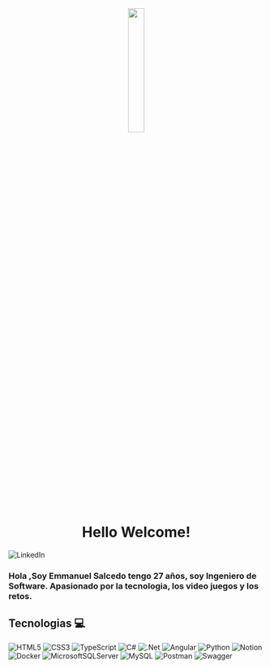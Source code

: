 <div align="center">
    <img src="https://media4.giphy.com/media/v1.Y2lkPTc5MGI3NjExZmEyZmplaXFwZzJqaTVhZHZieDdpdWlrcTVmOXR3amx4MGpkYXVlbiZlcD12MV9pbnRlcm5hbF9naWZfYnlfaWQmY3Q9cw/rTEQRZEJWmMB0hNZSC/giphy.gif" width="25%" height="25%"/>
    <h1>Hello Welcome!</h1>
</div>

<!-- ![presentacion](git.gif) -->
<!-- <img src="git.gif" alt="presentacion" width="100%" height="300"> -->


![LinkedIn](https://img.shields.io/badge/linkedin-%230077B5.svg?style=for-the-badge&logo=linkedin&logoColor=white ())

### Hola ,Soy Emmanuel Salcedo tengo 27 años, soy Ingeniero de Software. Apasionado por la tecnologia, los video juegos y los retos.



## Tecnologias 💻

![HTML5](https://img.shields.io/badge/html5-%23E34F26.svg?style=for-the-badge&logo=html5&logoColor=white)
![CSS3](https://img.shields.io/badge/css3-%231572B6.svg?style=for-the-badge&logo=css3&logoColor=white)
![TypeScript](https://img.shields.io/badge/typescript-%23007ACC.svg?style=for-the-badge&logo=typescript&logoColor=white)
![C#](https://img.shields.io/badge/c%23-%23239120.svg?style=for-the-badge&logo=csharp&logoColor=white)
![.Net](https://img.shields.io/badge/.NET-5C2D91?style=for-the-badge&logo=.net&logoColor=white)
![Angular](https://img.shields.io/badge/angular-%23DD0031.svg?style=for-the-badge&logo=angular&logoColor=white)
![Python](https://img.shields.io/badge/python-3670A0?style=for-the-badge&logo=python&logoColor=ffdd54)
![Notion](https://img.shields.io/badge/Notion-%23000000.svg?style=for-the-badge&logo=notion&logoColor=white)
![Docker](https://img.shields.io/badge/docker-%230db7ed.svg?style=for-the-badge&logo=docker&logoColor=white)
![MicrosoftSQLServer](https://img.shields.io/badge/Microsoft%20SQL%20Server-CC2927?style=for-the-badge&logo=microsoft%20sql%20server&logoColor=white)
![MySQL](https://img.shields.io/badge/mysql-4479A1.svg?style=for-the-badge&logo=mysql&logoColor=white)
![Postman](https://img.shields.io/badge/Postman-FF6C37?style=for-the-badge&logo=postman&logoColor=white)
![Swagger](https://img.shields.io/badge/-Swagger-%23Clojure?style=for-the-badge&logo=swagger&logoColor=white)


<!-- [![trophy](https://github-profile-trophy.vercel.app/?username=EmmanuelDev97&margin-w=15)](https://github.com/EmmanuelDev97) -->


<!-- ![Anurag's GitHub stats](https://github-readme-stats.vercel.app/api?username=emmanuel&show_icons=true&theme=transparent&hide=prs&hide_border=true) -->

 <!-- ![Anurag's GitHub stats](https://github-readme-stats.vercel.app/api?username=EmmanuelDev97&show_icons=true&theme=transparent)  -->

<!-- ![Top Langs](https://github-readme-stats.vercel.app/api/top-langs/?username=emmanueldev97&layout=compact) -->

<!-- [![trophy](https://github-profile-trophy.vercel.app/?username=emmanueldev97&theme=onedark)](https://github.com/ryo-ma/github-profile-trophy)  -->





